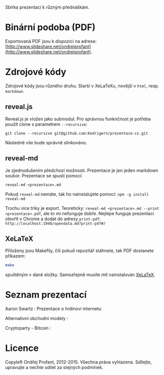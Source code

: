 Sbírka prezentací k různým přednáškám.

# Binární podoba (PDF)
Exportovaná PDF jsou k dispozici na adrese: [http://www.slideshare.net/ondrejprofant](http://www.slideshare.net/ondrejprofant).

# Zdrojové kódy

Zdrojové kódy jsou různého druhu. Starší v XeLaTeXu, novější v `html`, resp. `markdown`.

## reveal.js

Reveal.js je vložen jako submodul. Pro správnou funknčnost je potřeba použít clone s parametrem `--recursive`:
```
git clone --recursive git@github.com:Kedrigern/prezentace-cs.git
```
Následně vše bude správně slinkováno.

## reveal-md

Je zjednodušením předchozí možnosti. Prezentace je jen jeden markdown soubor. Prezentace se spustí pomocí:

```
reveal-md <prezentace>.md
```

Pokud `reveal-md` nemáte, tak ho nainstalujete pomocí: `npm -g install reveal-md`

Trochu více triky je export. Teoreticky: `reveal-md <prezentace>.md --print <prezentace>.pdf`, ale to mi nefunguje dobře. Nejlépe funguje prezentaci otevřít v Chrome a dodat do adresy `print-pdf`: `http://localhost:1948/opendata.md?print-pdf#/`

## XeLaTeX

Přiloženy jsou Makefily, čili pokud repozitář stáhnete, tak PDF dostanete příkazem:
```BASH
make
```
spuštěným v dané složky. Samozřejmě musíte mít nainstalován [XeLaTeX](http://www.latex-project.org/).

# Seznam prezentací

Aaron Swartz
:   Prezentace o hrdinovi internetu

Alternativní obchodní modely
:

Cryptoparty - Bitcoin
:



# Licence

Copyleft Ondřej Profant, 2012-2015. Všechna práva vyhlazena. Sdílejte, upravujte a nechte sdílet za stejných podmínek.
